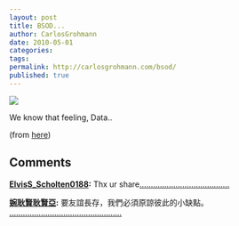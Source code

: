 ```yaml
---
layout: post
title: BSOD...
author: CarlosGrohmann
date: 2010-05-01
categories: 
tags: 
permalink: http://carlosgrohmann.com/bsod/
published: true
---
```



![](http://images.cheezburger.com/completestore/2010/4/14/129157560669596150.gif)



  





We know that feeling, Data..



(from [here](http://images.cheezburger.com/completestore/2010/4/14/129157560669596150.gif))



## Comments



**[ElvisS_Scholten0188](#15 "2010-05-03 03:37:03"):** Thx ur share[.](http://q661.com)[.](http://p739.com)[.](http://p208.info)[.](http://p188.info)[.](http://m446.com)[.](http://m076.info)[.](http://k163.info)[.](http://k156.info)[.](http://h620.net)[.](http://h5269.com)[.](http://ggyy996.info)[.](http://ggyy821.com)[.](http://f871.info)[.](http://f820.info)[.](http://exp-69.com)[.](http://exp-2010.info)[.](http://cute527.info)[.](http://cute352.info)[.](http://chat592.info)[.](http://chat457.com)[.](http://v051.info)[.](http://u094.info)[.](http://r405.info)[.](http://c743.info)[.](http://c039.info)[.](http://b993.info)[.](http://z623.info)[.](http://z508.com)[.](http://x356.info)[.](http://x271.info)[.](http://v513.info)[.](http://talk621.com)[.](http://talk582.info)[.](http://sex716.info)[.](http://sex605.info)[.](http://s257.info)[.](http://s110.info)[.](http://b557.info)[.](http://av510.info)[.](http://av163.info)



**[婉耿賢耿賢亞](#16 "2010-05-08 00:42:15"):** 要友誼長存，我們必須原諒彼此的小缺點。 [.](http://money5.jp888.info)[.](http://nice5.jp888.info)[.](http://orz5.jp888.info)[.](http://panda5.jp888.info)[.](http://phone.jp222.info)[.](http://mobile.jp222.info)[.](http://5405.104top.info)[.](http://5322.104top.info)[.](http://5280.104top.info)[.](http://580.104top.info)[.](http://779.104top.info)[.](http://890.104top.info)[.](http://girl2.104top.info)[.](http://g8mm2.104top.info)[.](http://g882.104top.info)[.](http://g82.104top.info)[.](http://ko.999nice.info)[.](http://999nice.info)[.](http://mobile.758dx.info)[.](http://game.758dx.info)[.](http://18.666miss.info)[.](http://18gy.666miss.info)[.](http://18jack.666miss.info)[.](http://18tw.666miss.info)[.](http://18.555video.info)[.](http://18gy.555video.info)[.](http://18jack.555video.info)[.](http://18tw.555video.info)[.](http://176.758good.info)[.](http://1799.758good.info)[.](http://18.758good.info)[.](http://mobile.258meme.info)[.](http://game.258meme.info)[.](http://080ut.520meimei.info)[.](http://0951.520meimei.info)[.](http://room.520asia.info)[.](http://www.520asia.info)[.](http://173liveshow.333room.info)[.](http://173show.333room.info)[.](http://play.333go.info)[.](http://playboy.333go.info)[.](http://333go.info)[.](http://www.333go.info)[.](http://dvd.758video.info)[.](http://aio.758video.info)[.](http://bb.758video.info)[.](http://buty.758video.info)[.](http://blog.258adult.info)[.](http://ut387.258adult.info)[.](http://uthome.258adult.info)



